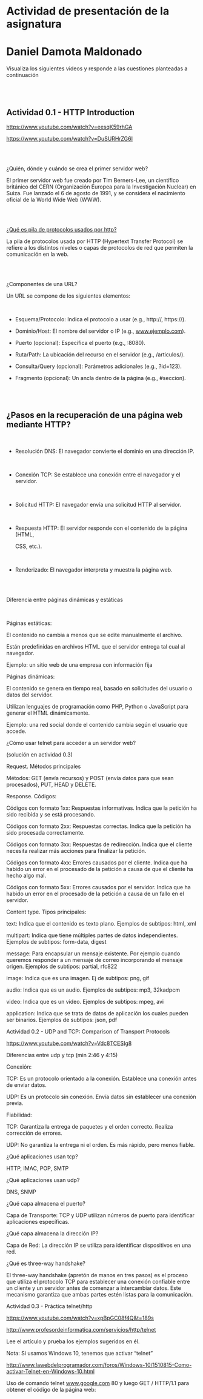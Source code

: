 # Actividad de presentación de la asignatura 

# Daniel Damota Maldonado 

 

Visualiza los siguientes videos y responde a las cuestiones planteadas a continuación 

<br><br>

## Actividad 0.1 - HTTP Introduction

https://www.youtube.com/watch?v=eesqK59rhGA 

https://www.youtube.com/watch?v=DuSURHrZG6I 

<br><br>

 

¿Quién, dónde y cuándo se crea el primer servidor web? 

El primer servidor web fue creado por Tim Berners-Lee, un científico británico del CERN (Organización Europea para la Investigación Nuclear) en Suiza. Fue lanzado el 6 de agosto de 1991, y se considera el nacimiento oficial de la World Wide Web (WWW). 

<br><br>

<u>¿Qué es pila de protocolos usados por http?</u>

La pila de protocolos usada por HTTP (Hypertext Transfer Protocol) se refiere a los distintos niveles o capas de protocolos de red que permiten la comunicación en la web. 

<br><br>

¿Componentes de una URL? 


Un URL se compone de los siguientes elementos: 

<br>

- Esquema/Protocolo: Indica el protocolo a usar (e.g., http://, https://). <br>

- Dominio/Host: El nombre del servidor o IP (e.g., www.ejemplo.com). <br>

- Puerto (opcional): Especifica el puerto (e.g., :8080). <br>

- Ruta/Path: La ubicación del recurso en el servidor (e.g., /articulos/). <br>

- Consulta/Query (opcional): Parámetros adicionales (e.g., ?id=123). <br>

- Fragmento (opcional): Un ancla dentro de la página (e.g., #seccion). <br>

 
<br><br>
 

## ¿Pasos en la recuperación de una página web mediante HTTP? 

 <br>

- Resolución DNS: El navegador convierte el dominio en una dirección IP. 

 <br>

- Conexión TCP: Se establece una conexión entre el navegador y el servidor. 

 <br>

- Solicitud HTTP: El navegador envía una solicitud HTTP al servidor. 

 <br>

- Respuesta HTTP: El servidor responde con el contenido de la página (HTML, 

  CSS, etc.). 

 <br>

- Renderizado: El navegador interpreta y muestra la página web. 

<br><br>

Diferencia entre páginas dinámicas y estáticas 

<br>

Páginas estáticas: 

 

El contenido no cambia a menos que se edite manualmente el archivo. 

 

Están predefinidas en archivos HTML que el servidor entrega tal cual al navegador. 

 

Ejemplo: un sitio web de una empresa con información fija 

 

Páginas dinámicas: 

 

El contenido se genera en tiempo real, basado en solicitudes del usuario o datos del servidor. 

 

Utilizan lenguajes de programación como PHP, Python o JavaScript para generar el HTML dinámicamente. 

 

Ejemplo: una red social donde el contenido cambia según el usuario que accede. 

 

 

¿Cómo usar telnet para acceder a un servidor web? 

(solución en actividad 0.3) 

 

 

 

Request. Métodos principales 

 

Métodos: GET (envía recursos) y POST (envía datos para que sean procesados), PUT, HEAD y DELETE. 

 

Response. Códigos:  

 

Códigos con formato 1xx: Respuestas informativas. Indica que la petición ha sido recibida y se está procesando. 

 

Códigos con formato 2xx: Respuestas correctas. Indica que la petición ha sido procesada correctamente. 

 

Códigos con formato 3xx: Respuestas de redirección. Indica que el cliente necesita realizar más acciones para finalizar la petición. 

Códigos con formato 4xx: Errores causados por el cliente. Indica que ha habido un error en el procesado de la petición a causa de que el cliente ha hecho algo mal. 

 

Códigos con formato 5xx: Errores causados por el servidor. Indica que ha habido un error en el procesado de la petición a causa de un fallo en el servidor. 

 

 

Content type. Tipos principales:  

 

text: Indica que el contenido es texto plano. Ejemplos de subtipos: html, xml 

 

multipart: Indica que tiene múltiples partes de datos independientes. Ejemplos de subtipos: form-data, digest 

 

message: Para encapsular un mensaje existente. Por ejemplo cuando queremos responder a un mensaje de correo incorporando el mensaje origen. Ejemplos de subtipos: partial, rfc822 

 

image: Indica que es una imagen. Ej de subtipos: png, gif 

 

audio: Indica que es un audio. Ejemplos de subtipos: mp3, 32kadpcm 

 

video: Indica que es un video. Ejemplos de subtipos: mpeg, avi 

 

application: Indica que se trata de datos de aplicación los cuales pueden ser binarios. Ejemplos de subtipos: json, pdf 

 

 

 

 

 

 

 

 

 

Actividad 0.2 - UDP and TCP: Comparison of Transport Protocols 

https://www.youtube.com/watch?v=Vdc8TCESIg8 

 

Diferencias entre udp y tcp (min 2:46 y 4:15) 

 

Conexión: 

 

TCP: Es un protocolo orientado a la conexión. Establece una conexión antes de enviar datos. 

 

UDP: Es un protocolo sin conexión. Envía datos sin establecer una conexión previa. 

 

Fiabilidad: 

 

TCP: Garantiza la entrega de paquetes y el orden correcto. Realiza corrección de errores. 

 

UDP: No garantiza la entrega ni el orden. Es más rápido, pero menos fiable. 

 

 

¿Qué aplicaciones usan tcp?  

 

HTTP, IMAC, POP, SMTP 

 

¿Qué aplicaciones usan udp?  

 

DNS, SNMP 

 

¿Qué capa almacena el puerto?  

 

Capa de Transporte: TCP y UDP utilizan números de puerto para identificar aplicaciones específicas. 

 

¿Qué capa almacena la dirección IP? 

 

Capa de Red: La dirección IP se utiliza para identificar dispositivos en una red. 

 

 

 

¿Qué es three-way handshake? 

 

El three-way handshake (apretón de manos en tres pasos) es el proceso que utiliza el protocolo TCP para establecer una conexión confiable entre un cliente y un servidor antes de comenzar a intercambiar datos. Este mecanismo garantiza que ambas partes estén listas para la comunicación. 

 

 

 

 

 

 

Actividad 0.3 - Práctica telnet/http 

https://www.youtube.com/watch?v=xpBpGC08f4Q&t=189s 

http://www.profesordeinformatica.com/servicios/http/telnet 

Lee el artículo y prueba los ejemplos sugeridos en él. 

 

Nota: Si usamos Windows 10, tenemos que activar “telnet” 

http://www.lawebdelprogramador.com/foros/Windows-10/1510815-Como-activar-Telnet-en-Windows-10.html 

 

 

Uso de comando telnet www.google.com 80 y luego GET / HTTP/1.1 para obtener el código de la página web: 
